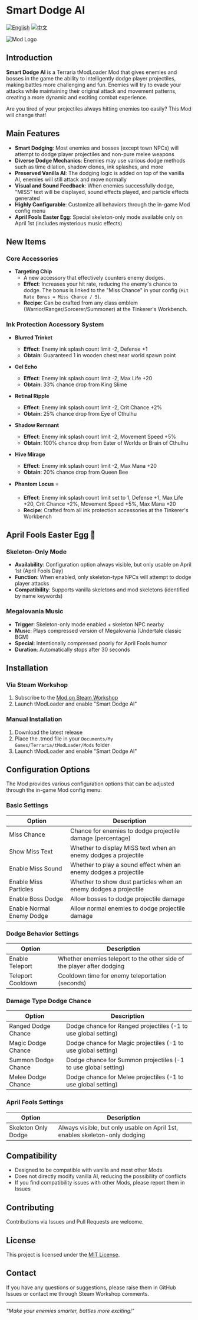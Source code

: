 # Smart Dodge AI

[![English](https://img.shields.io/badge/Language-English-blue)](README_EN.md) [![中文](https://img.shields.io/badge/语言-中文-red)](README.md)

![Mod Logo](icon_workshop.png)

## Introduction

**Smart Dodge AI** is a Terraria tModLoader Mod that gives enemies and bosses in the game the ability to intelligently dodge player projectiles, making battles more challenging and fun. Enemies will try to evade your attacks while maintaining their original attack and movement patterns, creating a more dynamic and exciting combat experience.

Are you tired of your projectiles always hitting enemies too easily? This Mod will change that!

## Main Features

- **Smart Dodging**: Most enemies and bosses (except town NPCs) will attempt to dodge player projectiles and non-pure melee weapons
- **Diverse Dodge Mechanics**: Enemies may use various dodge methods such as time dilation, shadow clones, ink splashes, and more
- **Preserved Vanilla AI**: The dodging logic is added on top of the vanilla AI, enemies will still attack and move normally
- **Visual and Sound Feedback**: When enemies successfully dodge, "MISS" text will be displayed, sound effects played, and particle effects generated
- **Highly Configurable**: Customize all behaviors through the in-game Mod config menu
- **April Fools Easter Egg**: Special skeleton-only mode available only on April 1st (includes mysterious music effects)

## New Items

### Core Accessories
- **Targeting Chip**
  - A new accessory that effectively counters enemy dodges.
  - **Effect**: Increases your hit rate, reducing the enemy's chance to dodge. The bonus is linked to the "Miss Chance" in your config (`Hit Rate Bonus = Miss Chance / 5`).
  - **Recipe**: Can be crafted from any class emblem (Warrior/Ranger/Sorcerer/Summoner) at the Tinkerer's Workbench.

### Ink Protection Accessory System
- **Blurred Trinket**
  - **Effect**: Enemy ink splash count limit -2, Defense +1
  - **Obtain**: Guaranteed 1 in wooden chest near world spawn point

- **Gel Echo**
  - **Effect**: Enemy ink splash count limit -2, Max Life +20
  - **Obtain**: 33% chance drop from King Slime

- **Retinal Ripple**
  - **Effect**: Enemy ink splash count limit -2, Crit Chance +2%
  - **Obtain**: 25% chance drop from Eye of Cthulhu

- **Shadow Remnant**
  - **Effect**: Enemy ink splash count limit -2, Movement Speed +5%
  - **Obtain**: 100% chance drop from Eater of Worlds or Brain of Cthulhu

- **Hive Mirage**
  - **Effect**: Enemy ink splash count limit -2, Max Mana +20
  - **Obtain**: 20% chance drop from Queen Bee

- **Phantom Locus** ⭐
  - **Effect**: Enemy ink splash count limit set to 1, Defense +1, Max Life +20, Crit Chance +2%, Movement Speed +5%, Max Mana +20
  - **Recipe**: Crafted from all ink protection accessories at the Tinkerer's Workbench

## April Fools Easter Egg 🎃

### Skeleton-Only Mode
- **Availability**: Configuration option always visible, but only usable on April 1st (April Fools Day)
- **Function**: When enabled, only skeleton-type NPCs will attempt to dodge player attacks
- **Compatibility**: Supports vanilla skeletons and mod skeletons (identified by name keywords)

### Megalovania Music
- **Trigger**: Skeleton-only mode enabled + skeleton NPC nearby
- **Music**: Plays compressed version of Megalovania (Undertale classic BGM)
- **Special**: Intentionally compressed poorly for April Fools humor
- **Duration**: Automatically stops after 30 seconds

## Installation

### Via Steam Workshop
1. Subscribe to the [Mod on Steam Workshop](https://steamcommunity.com/sharedfiles/filedetails/?id=3458598925)
2. Launch tModLoader and enable "Smart Dodge AI"

### Manual Installation
1. Download the latest release
2. Place the .tmod file in your `Documents/My Games/Terraria/tModLoader/Mods` folder
3. Launch tModLoader and enable "Smart Dodge AI"

## Configuration Options

The Mod provides various configuration options that can be adjusted through the in-game Mod config menu:

### Basic Settings
| Option | Description |
|--------|-------------|
| Miss Chance | Chance for enemies to dodge projectile damage (percentage) |
| Show Miss Text | Whether to display MISS text when an enemy dodges a projectile |
| Enable Miss Sound | Whether to play a sound effect when an enemy dodges a projectile |
| Enable Miss Particles | Whether to show dust particles when an enemy dodges a projectile |
| Enable Boss Dodge | Allow bosses to dodge projectile damage |
| Enable Normal Enemy Dodge | Allow normal enemies to dodge projectile damage |

### Dodge Behavior Settings
| Option | Description |
|--------|-------------|
| Enable Teleport | Whether enemies teleport to the other side of the player after dodging |
| Teleport Cooldown | Cooldown time for enemy teleportation (seconds) |

### Damage Type Dodge Chance
| Option | Description |
|--------|-------------|
| Ranged Dodge Chance | Dodge chance for Ranged projectiles (-1 to use global setting) |
| Magic Dodge Chance | Dodge chance for Magic projectiles (-1 to use global setting) |
| Summon Dodge Chance | Dodge chance for Summon projectiles (-1 to use global setting) |
| Melee Dodge Chance | Dodge chance for Melee projectiles (-1 to use global setting) |

### April Fools Settings
| Option | Description |
|--------|-------------|
| Skeleton Only Dodge | Always visible, but only usable on April 1st, enables skeleton-only dodging |

## Compatibility

- Designed to be compatible with vanilla and most other Mods
- Does not directly modify vanilla AI, reducing the possibility of conflicts
- If you find compatibility issues with other Mods, please report them in Issues

## Contributing

Contributions via Issues and Pull Requests are welcome.

## License

This project is licensed under the [MIT License](LICENSE).

## Contact

If you have any questions or suggestions, please raise them in GitHub Issues or contact me through Steam Workshop comments.

---

*"Make your enemies smarter, battles more exciting!"* 